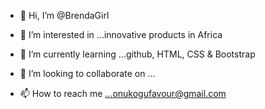 - 👋 Hi, I’m @BrendaGirl
- 👀 I’m interested in ...innovative products in Africa 
- 🌱 I’m currently learning ...github, HTML, CSS & Bootstrap

- 💞️ I’m looking to collaborate on ...
- 📫 How to reach me ...onukogufavour@gmail.com 

<!---
BrendaGirl/BrendaGirl is a ✨ special ✨ repository because its `README.md` (this file) appears on your GitHub profile.
You can click the Preview link to take a look at your changes.
--->

